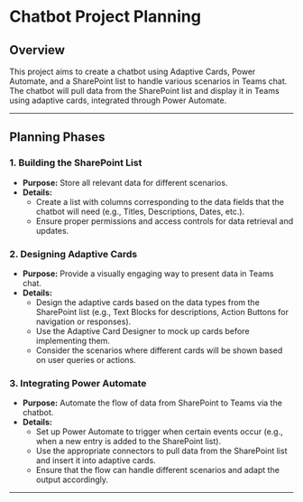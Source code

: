 # Chatbot Project Planning

## Overview
This project aims to create a chatbot using Adaptive Cards, Power Automate, and a SharePoint list to handle various scenarios in Teams chat. The chatbot will pull data from the SharePoint list and display it in Teams using adaptive cards, integrated through Power Automate.

---

## Planning Phases

### 1. Building the SharePoint List
- **Purpose:** Store all relevant data for different scenarios.
- **Details:** 
  - Create a list with columns corresponding to the data fields that the chatbot will need (e.g., Titles, Descriptions, Dates, etc.).
  - Ensure proper permissions and access controls for data retrieval and updates.

### 2. Designing Adaptive Cards
- **Purpose:** Provide a visually engaging way to present data in Teams chat.
- **Details:**
  - Design the adaptive cards based on the data types from the SharePoint list (e.g., Text Blocks for descriptions, Action Buttons for navigation or responses).
  - Use the Adaptive Card Designer to mock up cards before implementing them.
  - Consider the scenarios where different cards will be shown based on user queries or actions.

### 3. Integrating Power Automate
- **Purpose:** Automate the flow of data from SharePoint to Teams via the chatbot.
- **Details:**
  - Set up Power Automate to trigger when certain events occur (e.g., when a new entry is added to the SharePoint list).
  - Use the appropriate connectors to pull data from the SharePoint list and insert it into adaptive cards.
  - Ensure that the flow can handle different scenarios and adapt the output accordingly.

---


